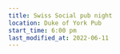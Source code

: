 ```yaml
---
title: Swiss Social pub night
location: Duke of York Pub
start_time: 6:00 pm
last_modified_at: 2022-06-11
---
```

